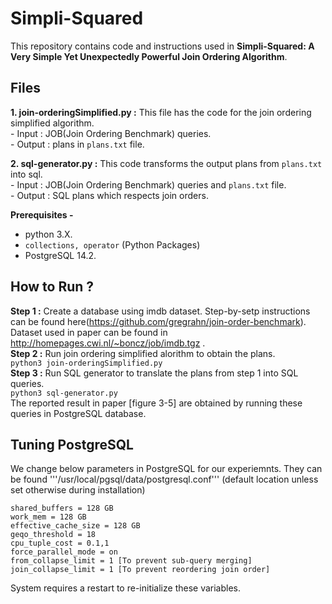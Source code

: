 # Simpli-Squared

This repository contains code and instructions used in **Simpli-Squared: A Very Simple Yet Unexpectedly Powerful
Join Ordering Algorithm**.

## Files

**1. join-orderingSimplified.py :**  This file has the code for the join ordering simplified algorithm. <br />
     - Input : JOB(Join Ordering Benchmark) queries. <br />
     - Output : plans in ```plans.txt``` file. <br />

**2. sql-generator.py :** This code transforms the output plans from ```plans.txt``` into sql. <br />
     - Input : JOB(Join Ordering Benchmark) queries and ```plans.txt``` file. <br />
     - Output : SQL plans which respects join orders. <br />


**Prerequisites -** 
- python 3.X.
- ```collections, operator``` (Python Packages)
- PostgreSQL 14.2.


## How to Run ?
**Step 1 :** Create a database using imdb dataset. Step-by-setp instructions can be found here(https://github.com/gregrahn/join-order-benchmark). Dataset used in paper can be found in http://homepages.cwi.nl/~boncz/job/imdb.tgz . <br />
**Step 2 :** Run join ordering simplified alorithm to obtain the plans. <br />
``` python3 join-orderingSimplified.py ```  <br />
**Step 3 :** Run SQL generator to translate the plans from step 1 into SQL queries. <br />
``` python3 sql-generator.py ``` <br />
The reported result in paper [figure 3-5] are obtained by running these queries in PostgreSQL database. 



## Tuning PostgreSQL
We change below parameters in PostgreSQL for our experiemnts. They can be found '''/usr/local/pgsql/data/postgresql.conf''' (default location unless set otherwise during installation)

```
shared_buffers = 128 GB
work_mem = 128 GB
effective_cache_size = 128 GB
geqo_threshold = 18
cpu_tuple_cost = 0.1,1
force_parallel_mode = on
from_collapse_limit = 1 [To prevent sub-query merging]
join_collapse_limit = 1 [To prevent reordering join order]
```

System requires a restart to re-initialize these variables.
